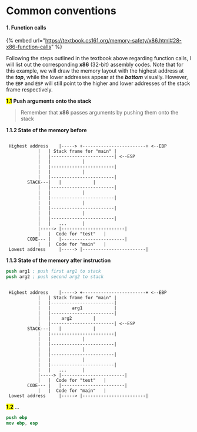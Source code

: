 # Common conventions

#### 1. Function calls

{% embed url="https://textbook.cs161.org/memory-safety/x86.html#28-x86-function-calls" %}

Following the steps outlined in the textbook above regarding function calls, I will list out the corresponding **x86** (32-bit) assembly codes. Note that for this example, we will draw the memory layout with the highest address at the _**top**_, while the lower addresses appear at the _**bottom**_ visually. However, the `EBP` and `ESP` will still point to the higher and lower addresses of the stack frame respectively.

<mark style="color:$success;">**1.1**</mark> **Push arguments onto the stack**

> Remember that **x86** passes arguments by pushing them onto the stack&#x20;

**1.1.2 State of the memory before**

```

 Highest address	|----->	+------------------------+ <--EBP
			|	| Stack frame for "main" |			 
			|	|------------------------| <--ESP			 
			|	| 			 |
			|	|------------------------|			 
			|	|			 |
			|	|------------------------|
		STACK---|	|			 |		 	
			|	|------------------------|
			|	|			 |	
			|	|------------------------|
			|	|			 |	
			|	|------------------------|
			|	|			 |	
			|	|------------------------|
			|	|	...		 |	
			|----->	|------------------------|
			|	|  Code for "test"	 |	 	
		CODE---	|	|------------------------|
			|	|  Code for "main"	 |	 	
 Lowest address		|----->	|------------------------| 

```

**1.1.3 State of the memory after instruction**

```nasm
push arg1 ; push first arg1 to stack
push arg2 ; push second arg2 to stack
```

```

 Highest address	|----->	+------------------------+ <--EBP
			|	| Stack frame for "main" |			 
			|	|------------------------| 			 
			|	|        arg1	         |
			|	|------------------------|			 
			|	|	 arg2		 |
			|	|------------------------| <--ESP
		STACK---|	|			 |		 	
			|	|------------------------|
			|	|			 |	
			|	|------------------------|
			|	|			 |	
			|	|------------------------|
			|	|			 |	
			|	|------------------------|
			|	|	...		 |	
			|----->	|------------------------|
			|	|  Code for "test"	 |	 	
		CODE---	|	|------------------------|
			|	|  Code for "main"	 |	 	
 Lowest address		|----->	|------------------------| 

```

<mark style="color:$success;">**1.2**</mark> ...



```nasm
push ebp 
mov ebp, esp
```







